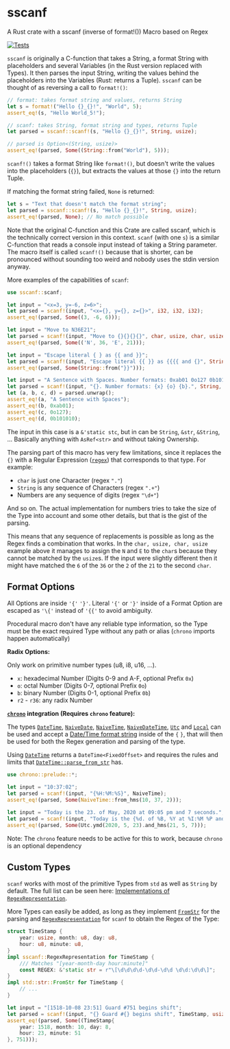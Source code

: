 # sscanf

A Rust crate with a sscanf (inverse of format!()) Macro based on Regex

[![Tests](https://github.com/mich101mich/sscanf/actions/workflows/test.yml/badge.svg)](https://github.com/mich101mich/sscanf/actions/workflows/test.yml)

`sscanf` is originally a C-function that takes a String, a format String with placeholders and several
Variables (in the Rust version replaced with Types). It then parses the input String, writing
the values behind the placeholders into the Variables (Rust: returns a Tuple). `sscanf` can be
thought of as reversing a call to `format!()`:
```rust
// format: takes format string and values, returns String
let s = format!("Hello {}_{}!", "World", 5);
assert_eq!(s, "Hello World_5!");

// scanf: takes String, format string and types, returns Tuple
let parsed = sscanf::scanf!(s, "Hello {}_{}!", String, usize);

// parsed is Option<(String, usize)>
assert_eq!(parsed, Some((String::from("World"), 5)));
```
`scanf!()` takes a format String like `format!()`, but doesn't write
the values into the placeholders (`{}`), but extracts the values at those `{}` into the return Tuple.

If matching the format string failed, `None` is returned:
```rust
let s = "Text that doesn't match the format string";
let parsed = sscanf::scanf!(s, "Hello {}_{}!", String, usize);
assert_eq!(parsed, None); // No match possible
```

Note that the original C-function and this Crate are called sscanf, which is the technically
correct version in this context. `scanf` (with one `s`) is a similar C-function that reads a
console input instead of taking a String parameter. The macro itself is called `scanf!()` because
that is shorter, can be pronounced without sounding too weird and nobody uses the stdin version
anyway.

More examples of the capabilities of `scanf`:
```rust
use sscanf::scanf;

let input = "<x=3, y=-6, z=6>";
let parsed = scanf!(input, "<x={}, y={}, z={}>", i32, i32, i32);
assert_eq!(parsed, Some((3, -6, 6)));

let input = "Move to N36E21";
let parsed = scanf!(input, "Move to {}{}{}{}", char, usize, char, usize);
assert_eq!(parsed, Some(('N', 36, 'E', 21)));

let input = "Escape literal { } as {{ and }}";
let parsed = scanf!(input, "Escape literal {{ }} as {{{{ and {}", String);
assert_eq!(parsed, Some(String::from("}}")));

let input = "A Sentence with Spaces. Number formats: 0xab01 0o127 0b101010.";
let parsed = scanf!(input, "{}. Number formats: {x} {o} {b}.", String, usize, i32, u8);
let (a, b, c, d) = parsed.unwrap();
assert_eq!(a, "A Sentence with Spaces");
assert_eq!(b, 0xab01);
assert_eq!(c, 0o127);
assert_eq!(d, 0b101010);
```
The input in this case is a `&'static stc`, but in can be `String`, `&str`, `&String`, ... Basically
anything with `AsRef<str>` and without taking Ownership.

The parsing part of this macro has very few limitations, since it replaces the `{}` with a Regular
Expression ([`regex`](https://docs.rs/regex)) that corresponds to that type.
For example:
- `char` is just one Character (regex `"."`)
- `String` is any sequence of Characters (regex `".+"`)
- Numbers are any sequence of digits (regex `"\d+"`)

And so on. The actual implementation for numbers tries to take the size of the Type into
account and some other details, but that is the gist of the parsing.

This means that any sequence of replacements is possible as long as the Regex finds a
combination that works. In the `char, usize, char, usize` example above it manages to assign
the `N` and `E` to the `char`s because they cannot be matched by the `usize`s. If the input
were slightly different then it might have matched the `6` of the `36` or the `2` of the `21`
to the second `char`.

## Format Options
All Options are inside `'{'` `'}'`. Literal `'{'` or `'}'` inside of a Format Option are escaped
as `'\{'` instead of `'{{'` to avoid ambiguity.

Procedural macro don't have any reliable type information, so the Type must be the exact required
Type without any path or alias (`chrono` imports happen automatically)

**Radix Options:**

Only work on primitive number types (u8, i8, u16, ...).
- `x`: hexadecimal Number (Digits 0-9 and A-F, optional Prefix `0x`)
- `o`: octal Number (Digits 0-7, optional Prefix `0o`)
- `b`: binary Number (Digits 0-1, optional Prefix `0b`)
- `r2` - `r36`: any radix Number

**[`chrono`](https://docs.rs/chrono/^0.4/chrono/) integration (Requires `chrono` feature):**

The types [`DateTime`](https://docs.rs/chrono/^0.4/chrono/struct.DateTime.html),
[`NaiveDate`](https://docs.rs/chrono/^0.4/chrono/naive/struct.NaiveDate.html),
[`NaiveTime`](https://docs.rs/chrono/^0.4/chrono/naive/struct.NaiveTime.html),
[`NaiveDateTime`](https://docs.rs/chrono/^0.4/chrono/naive/struct.NaiveDateTime.html),
[`Utc`](https://docs.rs/chrono/^0.4/chrono/offset/struct.Utc.html) and
[`Local`](https://docs.rs/chrono/^0.4/chrono/offset/struct.Local.html) can be used and accept
a [Date/Time format string](https://docs.rs/chrono/0.4.19/chrono/format/strftime/index.html)
inside of the `{` `}`, that will then be used for both the Regex generation and parsing of the
type.

Using [`DateTime`](https://docs.rs/chrono/^0.4/chrono/struct.DateTime.html) returns a
`DateTime<FixedOffset>` and requires the rules and limits that [`DateTime::parse_from_str`](https://docs.rs/chrono/^0.4/chrono/struct.DateTime.html#method.parse_from_str)
has.

```rust
use chrono::prelude::*;

let input = "10:37:02";
let parsed = scanf!(input, "{%H:%M:%S}", NaiveTime);
assert_eq!(parsed, Some(NaiveTime::from_hms(10, 37, 2)));

let input = "Today is the 23. of May, 2020 at 09:05 pm and 7 seconds.";
let parsed = scanf!(input, "Today is the {%d. of %B, %Y at %I:%M %P and %-S} seconds.", Utc);
assert_eq!(parsed, Some(Utc.ymd(2020, 5, 23).and_hms(21, 5, 7)));
```

Note: The `chrono` feature needs to be active for this to work, because `chrono` is an optional dependency

## Custom Types

`scanf` works with most of the primitive Types from `std` as well as `String` by default. The
full list can be seen here: [Implementations of `RegexRepresentation`](https://docs.rs/sscanf/^0/sscanf/trait.RegexRepresentation.html#foreign-impls).

More Types can easily be added, as long as they implement [`FromStr`](https://doc.rust-lang.org/std/str/trait.FromStr.html) for the parsing
and [`RegexRepresentation`](https://docs.rs/sscanf/^0/sscanf/trait.RegexRepresentation.html) for `scanf` to obtain the Regex of the Type:
```rust
struct TimeStamp {
    year: usize, month: u8, day: u8,
    hour: u8, minute: u8,
}
impl sscanf::RegexRepresentation for TimeStamp {
    /// Matches "[year-month-day hour:minute]"
    const REGEX: &'static str = r"\[\d\d\d\d-\d\d-\d\d \d\d:\d\d\]";
}
impl std::str::FromStr for TimeStamp {
    // ...
}

let input = "[1518-10-08 23:51] Guard #751 begins shift";
let parsed = scanf!(input, "{} Guard #{} begins shift", TimeStamp, usize);
assert_eq!(parsed, Some((TimeStamp{
    year: 1518, month: 10, day: 8,
    hour: 23, minute: 51
}, 751)));
```
